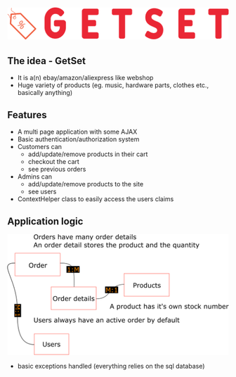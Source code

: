 <!-- # ![logo](logo.svg) -->

# ![logo](wwwroot/img/brand.svg)

## The idea - GetSet

- It is a(n) ebay/amazon/aliexpress like webshop
- Huge variety of products (eg. music, hardware parts, clothes etc., basically anything)

## Features

- A multi page application with some AJAX
- Basic authentication/authorization system
- Customers can
  - add/update/remove products in their cart
  - checkout the cart
  - see previous orders
- Admins can
  - add/update/remove products to the site
  - see users
- ContextHelper class to easily access the users claims
  
## Application logic

![figure1](wwwroot/img/figure1.png)

- basic exceptions handled (everything relies on the sql database)
